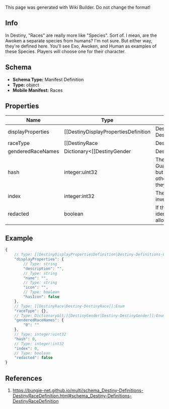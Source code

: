 <span class="wiki-builder">This page was generated with Wiki Builder. Do not change the format!</span>

## Info
In Destiny, &quot;Races&quot; are really more like &quot;Species&quot;. Sort of. I mean, are the Awoken a separate species from humans? I'm not sure. But either way, they're defined here. You'll see Exo, Awoken, and Human as examples of these Species. Players will choose one for their character.

## Schema
* **Schema Type:** Manifest Definition
* **Type:** object
* **Mobile Manifest:** Races

## Properties
Name | Type | Description
---- | ---- | -----------
displayProperties | [[DestinyDisplayPropertiesDefinition|Destiny-Definitions-Common-DestinyDisplayPropertiesDefinition]]:Definition | 
raceType | [[DestinyRace|Destiny-DestinyRace]]:Enum | An enumeration defining the existing, known Races/Species for player characters. This value will be the enum value matching this definition.
genderedRaceNames | Dictionary&lt;[[DestinyGender|Destiny-DestinyGender]]:Enum,string&gt; | A localized string referring to the singular form of the Race's name when referred to in gendered form. Keyed by the DestinyGender.
hash | integer:uint32 | The unique identifier for this entity. Guaranteed to be unique for the type of entity, but not globally. When entities refer to each other in Destiny content, it is this hash that they are referring to.
index | integer:int32 | The index of the entity as it was found in the investment tables.
redacted | boolean | If this is true, then there is an entity with this identifier/type combination, but BNet is not yet allowed to show it. Sorry!

## Example
```javascript
{
    // Type: [[DestinyDisplayPropertiesDefinition|Destiny-Definitions-Common-DestinyDisplayPropertiesDefinition]]:Definition
    "displayProperties": {
        // Type: string
        "description": "",
        // Type: string
        "name": "",
        // Type: string
        "icon": "",
        // Type: boolean
        "hasIcon": false
    },
    // Type: [[DestinyRace|Destiny-DestinyRace]]:Enum
    "raceType": {},
    // Type: Dictionary&lt;[[DestinyGender|Destiny-DestinyGender]]:Enum,string&gt;
    "genderedRaceNames": {
        "0": ""
    },
    // Type: integer:uint32
    "hash": 0,
    // Type: integer:int32
    "index": 0,
    // Type: boolean
    "redacted": false
}

```

## References
1. https://bungie-net.github.io/multi/schema_Destiny-Definitions-DestinyRaceDefinition.html#schema_Destiny-Definitions-DestinyRaceDefinition
